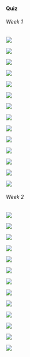 #### Quiz

###### Week 1

![](images/quiz/1.png)

![](images/quiz/2.png)

![](images/quiz/4.png)

![](images/quiz/5.png)

![](images/quiz/6.png)

![](images/quiz/7.png)

![](images/quiz/8.png)

![](images/quiz/9.png)

![](images/quiz/10.png)

![](images/quiz/11.png)

![](images/quiz/12.png)

![](images/quiz/13.png)

![](images/quiz/14.png)

![](images/quiz/15.png)

###### Week 2

![](images/quiz/16.png)

![](images/quiz/17.png)

![](images/quiz/18.png)

![](images/quiz/19.png)

![](images/quiz/20.png)

![](images/quiz/21.png)

![](images/quiz/22.png)

![](images/quiz/23.png)

![](images/quiz/24.png)

![](images/quiz/25.png)

![](images/quiz/26.png)

![](images/quiz/27.png)

![](images/quiz/28.png)